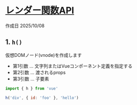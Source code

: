 # [レンダー関数API](https://ja.vuejs.org/api/render-function)

作成日 2025/10/08

## 1. `h()`

仮想DOMノード(vnode)を作成します

- 第1引数 ... 文字列またはVueコンポーネント定義を指定する
- 第2引数 ... 渡されるprops
- 第3引数 ... 子要素

```javascript
import { h } from 'vue'

h('div', { id: 'foo' }, 'hello')
```
